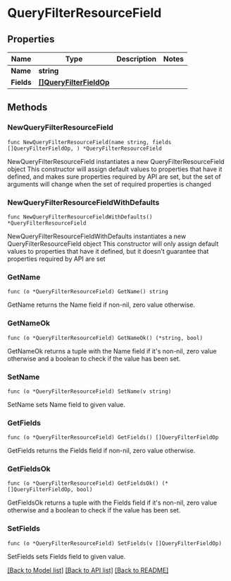 # QueryFilterResourceField

## Properties

Name | Type | Description | Notes
------------ | ------------- | ------------- | -------------
**Name** | **string** |  | 
**Fields** | [**[]QueryFilterFieldOp**](QueryFilterFieldOp.md) |  | 

## Methods

### NewQueryFilterResourceField

`func NewQueryFilterResourceField(name string, fields []QueryFilterFieldOp, ) *QueryFilterResourceField`

NewQueryFilterResourceField instantiates a new QueryFilterResourceField object
This constructor will assign default values to properties that have it defined,
and makes sure properties required by API are set, but the set of arguments
will change when the set of required properties is changed

### NewQueryFilterResourceFieldWithDefaults

`func NewQueryFilterResourceFieldWithDefaults() *QueryFilterResourceField`

NewQueryFilterResourceFieldWithDefaults instantiates a new QueryFilterResourceField object
This constructor will only assign default values to properties that have it defined,
but it doesn't guarantee that properties required by API are set

### GetName

`func (o *QueryFilterResourceField) GetName() string`

GetName returns the Name field if non-nil, zero value otherwise.

### GetNameOk

`func (o *QueryFilterResourceField) GetNameOk() (*string, bool)`

GetNameOk returns a tuple with the Name field if it's non-nil, zero value otherwise
and a boolean to check if the value has been set.

### SetName

`func (o *QueryFilterResourceField) SetName(v string)`

SetName sets Name field to given value.


### GetFields

`func (o *QueryFilterResourceField) GetFields() []QueryFilterFieldOp`

GetFields returns the Fields field if non-nil, zero value otherwise.

### GetFieldsOk

`func (o *QueryFilterResourceField) GetFieldsOk() (*[]QueryFilterFieldOp, bool)`

GetFieldsOk returns a tuple with the Fields field if it's non-nil, zero value otherwise
and a boolean to check if the value has been set.

### SetFields

`func (o *QueryFilterResourceField) SetFields(v []QueryFilterFieldOp)`

SetFields sets Fields field to given value.



[[Back to Model list]](../README.md#documentation-for-models) [[Back to API list]](../README.md#documentation-for-api-endpoints) [[Back to README]](../README.md)


